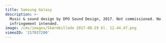 ```yaml
---
title: Samsung Galaxy
description: >-
  Music & sound design by DPO Sound Design, 2017. Not commissioned. No copyright
  infringement intended.
image: /cms/images/Skærmbillede 2017-08-29 kl. 12.44.47.png
vimeoID: '217037200'
---
```




